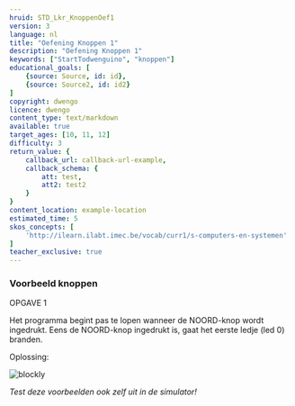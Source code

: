 ```yaml
---
hruid: STD_Lkr_KnoppenOef1
version: 3
language: nl
title: "Oefening Knoppen 1"
description: "Oefening Knoppen 1"
keywords: ["StartTodwenguino", "knoppen"]
educational_goals: [
    {source: Source, id: id}, 
    {source: Source2, id: id2}
]
copyright: dwengo
licence: dwengo
content_type: text/markdown
available: true
target_ages: [10, 11, 12]
difficulty: 3
return_value: {
    callback_url: callback-url-example,
    callback_schema: {
        att: test,
        att2: test2
    }
}
content_location: example-location
estimated_time: 5
skos_concepts: [
    'http://ilearn.ilabt.imec.be/vocab/curr1/s-computers-en-systemen'
]
teacher_exclusive: true
---
```

### Voorbeeld knoppen

OPGAVE 1

Het programma begint pas te lopen wanneer de NOORD-knop wordt ingedrukt. Eens de NOORD-knop ingedrukt is, gaat het eerste ledje (led 0) branden.


Oplossing:

![blockly](@learning-object/KNOPwgs1/nl/3)

*Test deze voorbeelden ook zelf uit in de simulator!*